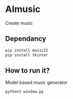 # AImusic
Create music

## Dependancy
```bash
pip install music21
pip install tkinter
```


## How to run it?
Model based music generator
```bash
python3 window.py
```

